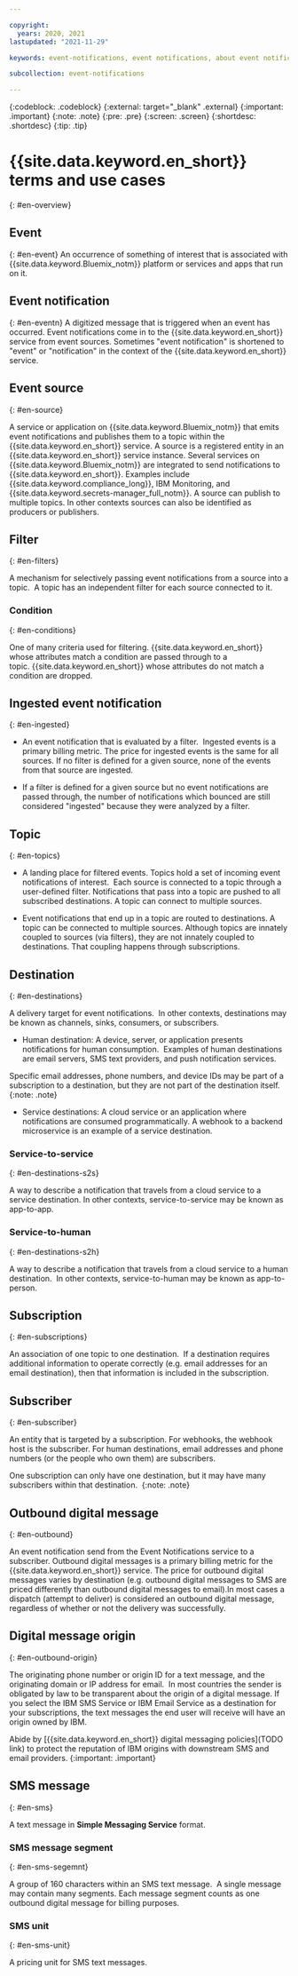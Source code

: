 ```yaml
---

copyright:
  years: 2020, 2021
lastupdated: "2021-11-29"

keywords: event-notifications, event notifications, about event notifications

subcollection: event-notifications

---
```


{:codeblock: .codeblock}
{:external: target="_blank" .external}
{:important: .important}
{:note: .note}
{:pre: .pre}
{:screen: .screen}
{:shortdesc: .shortdesc}
{:tip: .tip}


# {{site.data.keyword.en_short}} terms and use cases
{: #en-overview}



## Event
{: #en-event}
An occurrence of something of interest that is associated with {{site.data.keyword.Bluemix_notm}} platform or services and apps that run on it.  

## Event notification
{: #en-eventn}
A digitized message that is triggered when an event has occurred. Event notifications come in to the {{site.data.keyword.en_short}} service from event sources. Sometimes "event notification" is shortened to "event" or "notification" in the context of the {{site.data.keyword.en_short}} service.

## Event source
{: #en-source}

A service or application on {{site.data.keyword.Bluemix_notm}} that emits event notifications and publishes them to a topic within the {{site.data.keyword.en_short}} service. A source is a registered entity in an {{site.data.keyword.en_short}} service instance. Several services on {{site.data.keyword.Bluemix_notm}} are integrated to send notifications to {{site.data.keyword.en_short}}.
Examples include {{site.data.keyword.compliance_long}}, IBM Monitoring, and {{site.data.keyword.secrets-manager_full_notm}}. A source can publish to multiple topics. In other contexts sources can also be identified as producers or publishers.

## Filter
{: #en-filters}

A mechanism for selectively passing event notifications from a source into a topic.  A topic has an independent filter for each source connected to it. 

### Condition
{: #en-conditions}

One of many criteria used for filtering. {{site.data.keyword.en_short}} whose attributes match a condition are passed through to a topic. {{site.data.keyword.en_short}} whose attributes do not match a condition are dropped.

## Ingested event notification
{: #en-ingested}

- An event notification that is evaluated by a filter.  Ingested events is a primary billing metric. The price for ingested events is the same for all sources. If no filter is defined for a given source, none of the events from that source are ingested. 

- If a filter is defined for a given source but no event notifications are passed through, the number of notifications which bounced are still considered "ingested" because they were analyzed by a filter. 

## Topic
{: #en-topics}

- A landing place for filtered events. Topics hold a set of incoming event notifications of interest.  Each source is connected to a topic through a user-defined filter. Notifications that pass into a topic are pushed to all subscribed destinations. A topic can connect to multiple sources. 

-  Event notifications that end up in a topic are routed to destinations. A topic can be connected to multiple sources. Although topics are innately coupled to sources (via filters), they are not innately coupled to destinations. That coupling happens through subscriptions.

## Destination
{: #en-destinations}

A delivery target for event notifications.  In other contexts, destinations may be known as channels, sinks, consumers, or subscribers.

   - Human destination: A device, server, or application presents notifications for human consumption.  Examples of human destinations are email servers, SMS text providers, and push notification services. 

   Specific email addresses, phone numbers, and device IDs may be part of a subscription to a destination, but they are not part of the destination itself.
   {:note: .note}
   - Service destinations: A cloud service or an application where notifications are consumed programmatically. A webhook to a backend microservice is an example of a service destination.

### Service-to-service 
{: #en-destinations-s2s}

A way to describe a notification that travels from a cloud service to a service destination. In other contexts, service-to-service may be known as app-to-app.

### Service-to-human
{: #en-destinations-s2h}

A way to describe a notification that travels from a cloud service to a human destination.  In other contexts, service-to-human may be known as app-to-person.

## Subscription
{: #en-subscriptions}

An association of one topic to one destination.  If a destination requires additional information to operate correctly (e.g. email addresses for an email destination), then that information is included in the subscription.

## Subscriber
{: #en-subscriber}

An entity that is targeted by a subscription. For webhooks, the webhook host is the subscriber. For human destinations, email addresses and phone numbers (or the people who own them) are subscribers.

One subscription can only have one destination, but it may have many subscribers within that destination. 
{:note: .note}

## Outbound digital message
{: #en-outbound}

An event notification send from the Event Notifications service to a subscriber. Outbound digital messages is a primary billing metric for the {{site.data.keyword.en_short}} service. The price for outbound digital messages varies by destination (e.g. outbound digital messages to SMS are priced differently than outbound digital messages to email).In most cases a dispatch (attempt to deliver) is considered an outbound digital message, regardless of whether or not the delivery was successfully.

## Digital message origin
{: #en-outbound-origin}

The originating phone number or origin ID for a text message, and the originating domain or IP address for email.  In most countries the sender is obligated by law to be transparent about the origin of a digital message. If you select the IBM SMS Service or IBM Email Service as a destination for your subscriptions, the text messages the end user will receive will have an origin owned by IBM.   

Abide by [{{site.data.keyword.en_short}} digital messaging policies](TODO link) to protect the reputation of IBM origins with downstream SMS and email providers.
{:important: .important}

## SMS message
{: #en-sms}

A text message in **Simple Messaging Service** format.

### SMS message segment
{: #en-sms-segemnt}

A group of 160 characters within an SMS text message.  A single message may contain many segments. Each message segment counts as one outbound digital message for billing purposes.

### SMS unit
{: #en-sms-unit}

A pricing unit for SMS text messages.

